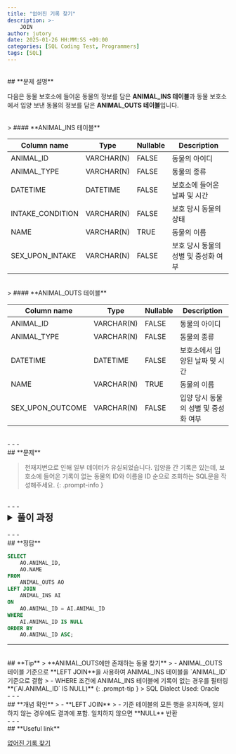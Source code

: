 ```yaml
---
title: "없어진 기록 찾기"
description: >-
    JOIN
author: jutory
date: 2025-01-26 HH:MM:SS +09:00
categories: [SQL Coding Test, Programmers]
tags: [SQL]
---
```

<br>
## **문제 설명**

다음은 동물 보호소에 들어온 동물의 정보를 담은 **ANIMAL_INS  테이블**과  동물 보호소에서 입양 보낸 동물의 정보를 담은 **ANIMAL_OUTS 테이블**입니다.

<br>
> #### **ANIMAL_INS 테이블**

| Column name       | Type         | Nullable | Description                     |
|-------------------|--------------|----------|---------------------------------|
| ANIMAL_ID         | VARCHAR(N)   | FALSE    | 동물의 아이디                  |
| ANIMAL_TYPE       | VARCHAR(N)   | FALSE    | 동물의 종류                    |
| DATETIME          | DATETIME     | FALSE    | 보호소에 들어온 날짜 및 시간   |
| INTAKE_CONDITION  | VARCHAR(N)   | FALSE    | 보호 당시 동물의 상태          |
| NAME              | VARCHAR(N)   | TRUE     | 동물의 이름                    |
| SEX_UPON_INTAKE   | VARCHAR(N)   | FALSE    | 보호 당시 동물의 성별 및 중성화 여부 |

<br>
> #### **ANIMAL_OUTS 테이블**

| Column name       | Type         | Nullable | Description                     |
|-------------------|--------------|----------|---------------------------------|
| ANIMAL_ID         | VARCHAR(N)   | FALSE    | 동물의 아이디                  |
| ANIMAL_TYPE       | VARCHAR(N)   | FALSE    | 동물의 종류                    |
| DATETIME          | DATETIME     | FALSE    | 보호소에서 입양된 날짜 및 시간 |
| NAME              | VARCHAR(N)   | TRUE     | 동물의 이름                    |
| SEX_UPON_OUTCOME  | VARCHAR(N)   | FALSE    | 입양 당시 동물의 성별 및 중성화 여부 |

<br>
- - -
<br>
## **문제**

> 천재지변으로 인해 일부 데이터가 유실되었습니다. 입양을 간 기록은 있는데, 보호소에 들어온 기록이 없는 동물의 ID와 이름을 ID 순으로 조회하는 SQL문을 작성해주세요.
{: .prompt-info }

<br>
- - -
<br>
<details>
  <summary style="font-size: 1.5em; font-weight: bold;">풀이 과정</summary>
<div markdown="1">
1. **조건 확인**  
   - **ANIMAL_INS 테이블**에 존재하지 않는 **ANIMAL_OUTS 테이블**의 `ANIMAL_ID`를 찾아야함
   - 결과는 ANIMAL_ID 기준으로 오름차순 정렬

2. **테이블 결합 (JOIN)**  
   - **ANIMAL_OUTS 테이블** 기준으로 **LEFT JOIN** 사용
   - **LEFT JOIN** 선택 이유: ANIMAL_OUTS 테이블에 존재하지만 ANIMAL_INS 테이블에는 없는 **`ANIMAL_ID`**를 찾기 위해 (기준 테이블인 **ANIMAL_OUTS 테이블**의 모든 데이터를 유지하기 위해서)

3. **NULL 값 필터링**  
   - **WHERE AI.`ANIMAL_ID` IS NULL** 조건을 사용하여 보호소에 들어온 기록이 없는 동물만 선택해야겠군.
     - **LEFT JOIN**에서 결합되지 않은 데이터는 NULL로 반환되기 때문에 이 조건을 활용

4. **결과 정렬하기**  
   - 정렬 기준에 따라 **ORDER BY**로 결과 정렬
       - `ANIMAL_ID` 기준으로 정렬 (Default값은 ASC)

5. **최종 결과 출력**  
   - SELECT 절에서 보호소에 들어온 기록이 없는 **동물의 ID(`ANIMAL_ID`)**와 **이름(`NAME`)** 출력

* **_교훈_**  
   - 조인하고 IS NULL 로 필터링하여 특정 테이블에 존재하지 않는 데이터를 쉽게 추출하는 것.. 자주 쓰이므로... 잊지 말 것... NULL.. 처리...
</div>
</details>

<br>
- - -
<br>
## **정답**

```sql
SELECT 
    AO.ANIMAL_ID, 
    AO.NAME
FROM 
    ANIMAL_OUTS AO
LEFT JOIN 
    ANIMAL_INS AI
ON 
    AO.ANIMAL_ID = AI.ANIMAL_ID
WHERE 
    AI.ANIMAL_ID IS NULL
ORDER BY 
    AO.ANIMAL_ID ASC;  
```

- - -
<br>
## **Tip**
> **ANIMAL_OUTS에만 존재하는 동물 찾기**  
>    - ANIMAL_OUTS 테이블 기준으로 **LEFT JOIN**을 사용하여 ANIMAL_INS 테이블을 `ANIMAL_ID` 기준으로 결합
>    - WHERE 조건에 ANIMAL_INS 테이블에 기록이 없는 경우를 필터링 **(`AI.ANIMAL_ID` IS NULL)**
{: .prompt-tip }
> SQL Dialect Used: Oracle

<br>
- - -
<br>
## **개념 확인**
> - **LEFT JOIN**
>    - 기준 테이블의 모든 행을 유지하며, 일치하지 않는 경우에도 결과에 포함. 일치하지 않으면 **NULL** 반환

<br>
- - -
<br>
## **Useful link**

[없어진 기록 찾기](https://school.programmers.co.kr/learn/courses/30/lessons/59042)